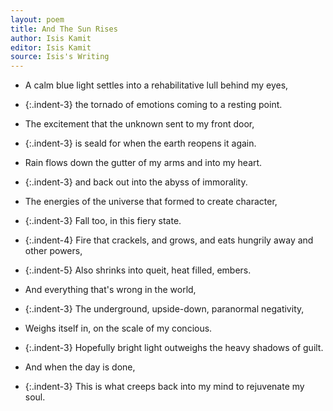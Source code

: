 ```yaml
---
layout: poem
title: And The Sun Rises
author: Isis Kamit
editor: Isis Kamit
source: Isis's Writing
---
```


- A calm blue light settles into a rehabilitative lull behind my eyes,
- {:.indent-3} the tornado of emotions coming to a resting point. 

- The excitement that the unknown sent to my front door,
- {:.indent-3} is seald for when the earth reopens it again.

- Rain flows down the gutter of my arms and into my heart. 
- {:.indent-3} and back out into the abyss of immorality. 

- The energies of the universe that formed to create character,
- {:.indent-3} Fall too, in this fiery state.
- {:.indent-4} Fire that crackels, and grows, and eats hungrily away and other powers,
- {:.indent-5} Also shrinks into queit, heat filled, embers. 

- And everything that's wrong in the world, 
- {:.indent-3} The underground, upside-down, paranormal negativity, 
- Weighs itself in, on the scale of my concious. 

- {:.indent-3} Hopefully bright light outweighs the heavy shadows of guilt. 

- And when the day is done,
- {:.indent-3} This is what creeps back into my mind to rejuvenate my soul. 